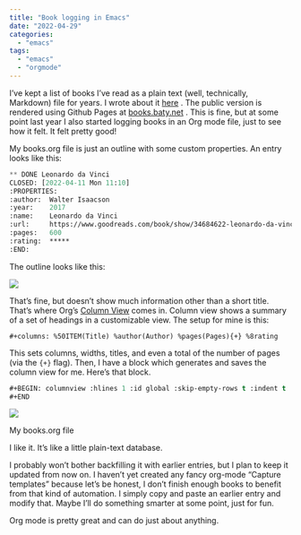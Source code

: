 ```yaml
---
title: "Book logging in Emacs"
date: "2022-04-29"
categories:
  - "emacs"
tags:
  - "emacs"
  - "orgmode"
---
```


I’ve kept a list of books I’ve read as a plain text (well, technically, Markdown) file for years. I wrote about it [here](__GHOST_URL__/2021/book-logging-in-plain-text/) . The public version is rendered using Github Pages at [books.baty.net](https://books.baty.net/) . This is fine, but at some point last year I also started logging books in an Org mode file, just to see how it felt. It felt pretty good!

My books.org file is just an outline with some custom properties. An entry looks like this:

```lisp
** DONE Leonardo da Vinci
CLOSED: [2022-04-11 Mon 11:10]
:PROPERTIES:
:author:  Walter Isaacson
:year:    2017
:name:    Leonardo da Vinci
:url:     https://www.goodreads.com/book/show/34684622-leonardo-da-vinci
:pages:   600
:rating:  *****
:END:
```

The outline looks like this:

![](/img/2022/outlin-1024x800.png)

That’s fine, but doesn’t show much information other than a short title. That’s where Org’s [Column View](https://orgmode.org/manual/Column-attributes.html) comes in. Column view shows a summary of a set of headings in a customizable view. The setup for mine is this:

`#+columns: %50ITEM(Title) %author(Author) %pages(Pages){+} %8rating`

This sets columns, widths, titles, and even a total of the number of pages (via the `{+}` flag). Then, I have a block which generates and saves the column view for me. Here’s that block.

```lisp
#+BEGIN: columnview :hlines 1 :id global :skip-empty-rows t :indent t :match "-noexport"
#+END
```

![](/img/2022/books-dot-org-801x1024.png)

My books.org file

I like it. It’s like a little plain-text database.

I probably won’t bother backfilling it with earlier entries, but I plan to keep it updated from now on. I haven’t yet created any fancy org-mode “Capture templates” because let’s be honest, I don’t finish enough books to benefit from that kind of automation. I simply copy and paste an earlier entry and modify that. Maybe I’ll do something smarter at some point, just for fun.

Org mode is pretty great and can do just about anything.
